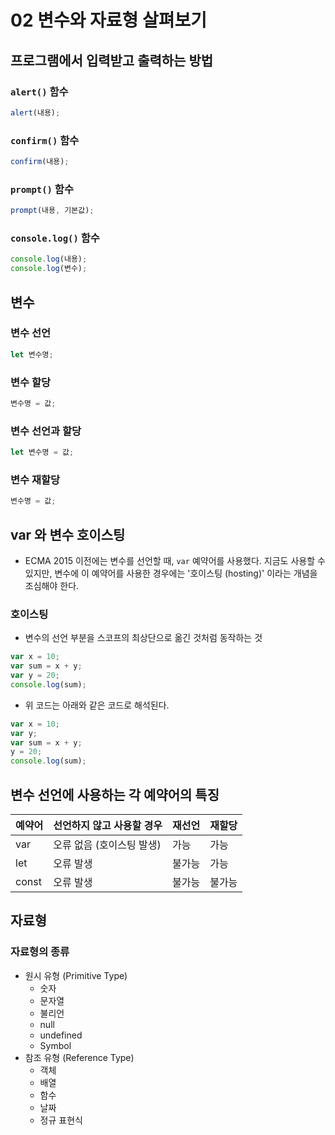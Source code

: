 # 02 변수와 자료형 살펴보기

## 프로그램에서 입력받고 출력하는 방법

### `alert()` 함수

```javascript
alert(내용);
```

### `confirm()` 함수

```javascript
confirm(내용);
```

### `prompt()` 함수

```javascript
prompt(내용, 기본값);
```

### `console.log()` 함수

```javascript
console.log(내용);
console.log(변수);
```

## 변수

### 변수 선언

```javascript
let 변수명;
```

### 변수 할당

```javascript
변수명 = 값;
```

### 변수 선언과 할당

```javascript
let 변수명 = 값;
```

### 변수 재할당

```javascript
변수명 = 값;
```

## var 와 변수 호이스팅

- ECMA 2015 이전에는 변수를 선언할 때, `var` 예약어를 사용했다. 지금도 사용할 수 있지만, 변수에 이 예약어를 사용한 경우에는 '호이스팅 (hosting)' 이라는 개념을 조심해야 한다.

### 호이스팅

- 변수의 선언 부분을 스코프의 최상단으로 옮긴 것처럼 동작하는 것

```javascript
var x = 10;
var sum = x + y;
var y = 20;
console.log(sum);
```

- 위 코드는 아래와 같은 코드로 해석된다.

```javascript
var x = 10;
var y;
var sum = x + y;
y = 20;
console.log(sum);
```

## 변수 선언에 사용하는 각 예약어의 특징

| 예약어 | 선언하지 않고 사용할 경우 | 재선언 | 재할당 |
| ------ | ------------------------- | ------ | ------ |
| var    | 오류 없음 (호이스팅 발생) | 가능   | 가능   |
| let    | 오류 발생                 | 불가능 | 가능   |
| const  | 오류 발생                 | 불가능 | 불가능 |

## 자료형

### 자료형의 종류

- 원시 유형 (Primitive Type)
  - 숫자
  - 문자열
  - 불리언
  - null
  - undefined
  - Symbol
- 참조 유형 (Reference Type)
  - 객체
  - 배열
  - 함수
  - 날짜
  - 정규 표현식
